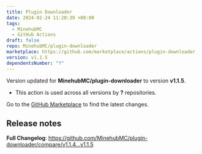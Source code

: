 ```yaml
---
title: Plugin Downloader
date: 2024-02-24 11:20:39 +00:00
tags:
  - MinehubMC
  - GitHub Actions
draft: false
repo: MinehubMC/plugin-downloader
marketplace: https://github.com/marketplace/actions/plugin-downloader
version: v1.1.5
dependentsNumber: "?"
---
```



Version updated for **MinehubMC/plugin-downloader** to version **v1.1.5**.
- This action is used across all versions by **?** repositories.

Go to the [GitHub Marketplace](https://github.com/marketplace/actions/plugin-downloader) to find the latest changes.

## Release notes

**Full Changelog**: https://github.com/MinehubMC/plugin-downloader/compare/v1.1.4...v1.1.5

